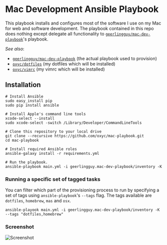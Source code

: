 # Mac Development Ansible Playbook

This playbook installs and configures most of the software I use on my Mac for web and software development. The playbook contained in this repo does nothing except delegate all functionality to [`geerlingguy/mac-dev-playbook`](https://github.com/geerlingguy/mac-dev-playbook)'s playbook.

*See also*:
 - [`geerlingguy/mac-dev-playbook`](https://github.com/geerlingguy/mac-dev-playbook) (the actual playbook used to provision)
 - [`oxyc/dotfiles`](https://github.com/oxyc/dotfiles) (my dotfiles which will be installed)
 - [`oxyc/vimrc`](https://github.com/oxyc/vimrc) (my vimrc which will be installed)

## Installation

    # Install Ansible
    sudo easy_install pip
    sudo pip install ansible

    # Install Apple's command line tools
    xcode-select --install
    sudo xcode-select -switch /Library/Developer/CommandLineTools

    # Clone this repository to your local drive
    git clone --recursive https://github.com/oxyc/mac-playbook.git
    cd mac-playbook

    # Install required Ansible roles
    ansible-galaxy install -r requirements.yml

    # Run the playbook.
    ansible-playbook main.yml -i geerlingguy.mac-dev-playbook/inventory -K

### Running a specific set of tagged tasks

You can filter which part of the provisioning process to run by specifying a set of tags using `ansible-playbook`'s `--tags` flag. The tags available are `dotfiles`, `homebrew`, `mas` and `osx`.

    ansible-playook main.yml -i geerlingguy.mac-dev-playbook/inventory -K --tags "dotfiles,homebrew"

### Screenshot

![Screenshot](http://i.imgur.com/XJjQx0C.jpg)
